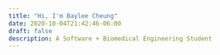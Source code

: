```yaml
---
title: "Hi, I'm Baylee Cheung"
date: 2020-10-04T21:42:46-06:00
draft: false
description: A Software + Biomedical Engineering Student
---
```


